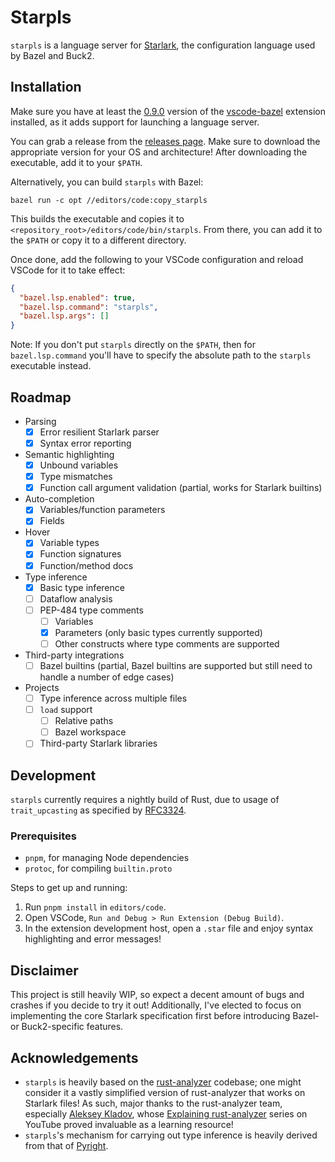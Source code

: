 # Starpls
`starpls` is a language server for [Starlark](https://github.com/bazelbuild/starlark), the configuration language used by Bazel and Buck2.

## Installation
Make sure you have at least the [0.9.0](https://github.com/bazelbuild/vscode-bazel/releases/tag/0.9.0) version of the [vscode-bazel](https://github.com/bazelbuild/vscode-bazel) extension installed, as it adds support for launching a language server.

You can grab a release from the [releases page](https://github.com/withered-magic/starpls/releases). Make sure to download the appropriate version for your OS and architecture! After downloading the executable, add it to your `$PATH`.

Alternatively, you can build `starpls` with Bazel:

```
bazel run -c opt //editors/code:copy_starpls
```

This builds the executable and copies it to `<repository_root>/editors/code/bin/starpls`. From there, you can add it to the `$PATH` or copy it to a different directory. 

Once done, add the following to your VSCode configuration and reload VSCode for it to take effect:

```json
{
  "bazel.lsp.enabled": true,
  "bazel.lsp.command": "starpls",
  "bazel.lsp.args": []
}
```

Note: If you don't put `starpls` directly on the `$PATH`, then for `bazel.lsp.command` you'll have to specify the absolute path to the `starpls` executable instead.

## Roadmap
- Parsing
    - [x] Error resilient Starlark parser
    - [x] Syntax error reporting
- Semantic highlighting
    - [x] Unbound variables
    - [x] Type mismatches
    - [x] Function call argument validation (partial, works for Starlark builtins)
- Auto-completion
    - [x] Variables/function parameters
    - [x] Fields 
- Hover
    - [x] Variable types
    - [x] Function signatures
    - [x] Function/method docs
- Type inference
    - [x] Basic type inference
    - [ ] Dataflow analysis
    - [ ] PEP-484 type comments
        - [ ] Variables
        - [x] Parameters (only basic types currently supported)
        - [ ] Other constructs where type comments are supported
- Third-party integrations
    - [ ] Bazel builtins (partial, Bazel builtins are supported but still need to handle a number of edge cases)
- Projects
    - [ ] Type inference across multiple files
    - [ ] `load` support
        - [ ] Relative paths
        - [ ] Bazel workspace
    - [ ] Third-party Starlark libraries

## Development
`starpls` currently requires a nightly build of Rust, due to usage of `trait_upcasting` as specified by [RFC3324](https://rust-lang.github.io/rfcs/3324-dyn-upcasting.html).

### Prerequisites
- `pnpm`, for managing Node dependencies
- `protoc`, for compiling `builtin.proto`

Steps to get up and running:
1. Run `pnpm install` in `editors/code`.
2. Open VSCode, `Run and Debug > Run Extension (Debug Build)`.
3. In the extension development host, open a `.star` file and enjoy syntax highlighting and error messages!

## Disclaimer
This project is still heavily WIP, so expect a decent amount of bugs and crashes if you decide to try it out! Additionally, I've elected to focus on implementing the core Starlark specification first before introducing Bazel- or Buck2-specific features.

## Acknowledgements
- `starpls` is heavily based on the [rust-analyzer](https://github.com/rust-lang/rust-analyzer/tree/master) codebase; one might consider it a vastly simplified version of rust-analyzer that works on Starlark files! As such, major thanks to the rust-analyzer team, especially [Aleksey Kladov](https://matklad.github.io/), whose [Explaining rust-analyzer](https://www.youtube.com/playlist?list=PLhb66M_x9UmrqXhQuIpWC5VgTdrGxMx3y) series on YouTube proved invaluable as a learning resource!
- `starpls`'s mechanism for carrying out type inference is heavily derived from that of [Pyright](https://github.com/microsoft/pyright).
